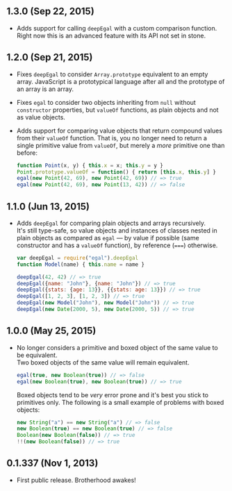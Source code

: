 ## 1.3.0 (Sep 22, 2015)
- Adds support for calling `deepEgal` with a custom comparison function.  
  Right now this is an advanced feature with its API not set in stone.

## 1.2.0 (Sep 21, 2015)
- Fixes `deepEgal` to consider `Array.prototype` equivalent to an empty array.
  JavaScript is a prototypical language after all and the prototype of an array
  is an array.
- Fixes `egal` to consider two objects inheriting from `null` without
  `constructor` properties, but `valueOf` functions, as plain objects and not
  as value objects.

- Adds support for comparing value objects that return compound values from
  their `valueOf` function. That is, you no longer need to return a single
  primitive value from `valueOf`, but merely a _more_ primitive one than before:

  ```javascript
  function Point(x, y) { this.x = x; this.y = y }
  Point.prototype.valueOf = function() { return [this.x, this.y] }
  egal(new Point(42, 69), new Point(42, 69)) // => true
  egal(new Point(42, 69), new Point(13, 42)) // => false
  ```

## 1.1.0 (Jun 13, 2015)
- Adds `deepEgal` for comparing plain objects and arrays recursively.  
  It's still type-safe, so value objects and instances of classes nested in
  plain objects as compared as `egal` — by value if possible (same constructor
  and has a `valueOf` function), by reference (`===`) otherwise.

  ```javascript
  var deepEgal = require("egal").deepEgal
  function Model(name) { this.name = name }

  deepEgal(42, 42) // => true
  deepEgal({name: "John"}, {name: "John"}) // => true
  deepEgal({stats: {age: 13}}, {{stats: age: 13}}) // => true
  deepEgal([1, 2, 3], [1, 2, 3]) // => true
  deepEgal(new Model("John"), new Model("John")) // => true
  deepEgal(new Date(2000, 5), new Date(2000, 5)) // => true
  ```

## 1.0.0 (May 25, 2015)
- No longer considers a primitive and boxed object of the same value to be
  equivalent.  
  Two boxed objects of the same value will remain equivalent.

  ```javascript
  egal(true, new Boolean(true)) // => false
  egal(new Boolean(true), new Boolean(true)) // => true
  ```

  Boxed objects tend to be *very* error prone and it's best you stick to
  primitives only. The following is a small example of problems with boxed
  objects:

  ```javascript
  new String("a") == new String("a") // => false
  new Boolean(true) == new Boolean(true) // => false
  Boolean(new Boolean(false)) // => true
  !!(new Boolean(false)) // => true
  ```

## 0.1.337 (Nov 1, 2013)
- First public release. Brotherhood awakes!
